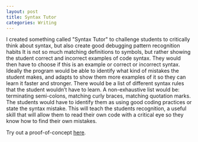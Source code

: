 ```yaml
---
layout: post
title: Syntax Tutor
categories: Writing
---
```


I created something called "Syntax Tutor" to challenge students to critically think about syntax, but also create good debugging pattern recognition habits It is not so much matching definitions to symbols, but rather showing the student correct and incorrect examples of code syntax. They would then have to choose if this is an example or correct or incorrect syntax. Ideally the program would be able to identify what kind of mistakes the student makes, and adapts to show them more examples of it so they can learn it faster and stronger. There would be a list of different syntax rules that the student wouldn’t have to learn. A non-exhaustive list would be: terminating semi-colons, matching curly braces, matching quotation marks. The students would have to identify them as using good coding practices or state the syntax mistake. This will teach the students recognition, a useful skill that will allow them to read their own code with a critical eye so they know how to find their own mistakes.

Try out a proof-of-concept [here](https://reesdraminski.com/syntax-flashcards).